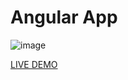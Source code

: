 # Angular App

![image](https://user-images.githubusercontent.com/98203936/232575998-2ae03d0e-9c43-4d9f-a0a9-e4af6fb6881a.png)


[LIVE DEMO](https://startling-twilight-1729f2.netlify.app/)
